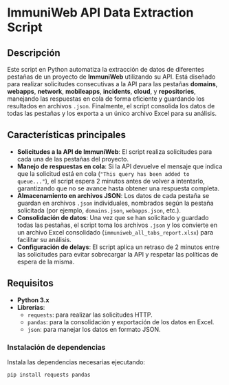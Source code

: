 # ImmuniWeb API Data Extraction Script

## Descripción

Este script en Python automatiza la extracción de datos de diferentes pestañas de un proyecto de **ImmuniWeb** utilizando su API. Está diseñado para realizar solicitudes consecutivas a la API para las pestañas **domains**, **webapps**, **network**, **mobileapps**, **incidents**, **cloud**, y **repositories**, manejando las respuestas en cola de forma eficiente y guardando los resultados en archivos `.json`. Finalmente, el script consolida los datos de todas las pestañas y los exporta a un único archivo Excel para su análisis.

## Características principales

- **Solicitudes a la API de ImmuniWeb**: El script realiza solicitudes para cada una de las pestañas del proyecto.
- **Manejo de respuestas en cola**: Si la API devuelve el mensaje que indica que la solicitud está en cola (`"This query has been added to queue..."`), el script espera 2 minutos antes de volver a intentarlo, garantizando que no se avance hasta obtener una respuesta completa.
- **Almacenamiento en archivos JSON**: Los datos de cada pestaña se guardan en archivos `.json` individuales, nombrados según la pestaña solicitada (por ejemplo, `domains.json`, `webapps.json`, etc.).
- **Consolidación de datos**: Una vez que se han solicitado y guardado todas las pestañas, el script toma los archivos `.json` y los convierte en un archivo Excel consolidado (`immuniweb_all_tabs_report.xlsx`) para facilitar su análisis.
- **Configuración de delays**: El script aplica un retraso de 2 minutos entre las solicitudes para evitar sobrecargar la API y respetar las políticas de espera de la misma.

## Requisitos

- **Python 3.x**
- **Librerías**:
  - `requests`: para realizar las solicitudes HTTP.
  - `pandas`: para la consolidación y exportación de los datos en Excel.
  - `json`: para manejar los datos en formato JSON.

### Instalación de dependencias

Instala las dependencias necesarias ejecutando:

```bash
pip install requests pandas
